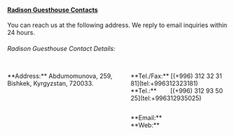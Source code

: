 #### [Radison Guesthouse Contacts](/contacts "Radison Guesthouse Contacts")

You can reach us at the following address. We reply to email inquiries within 24 hours.

###### Radison Guesthouse Contact Details:

<div class="panel callout twelve columns">
	<div class="row">
		<div class="twelve columns">
            <p>**Address:** Abdumomunova, 259, Bishkek, Kyrgyzstan, 720033.</p>
		</div>
	</div>
	<div class="row">
        <div class="six columns">
            <p>**Tel./Fax:** [(+996) 312 32 31 81](tel:+996312323181)<br>
                **Tel.:**&nbsp;&nbsp;&nbsp;&nbsp;&nbsp;&nbsp;&nbsp;&nbsp;[(+996) 312 93 50 25](tel:+996312935025)</p>
        </div>
        <div class="six columns">
            <p>**Email:** <radison@radisonhouse.com><br>
            **Web:**&nbsp;&nbsp;&nbsp;<http://radisonhouse.com></p>
        </div>
    </div>
</div>